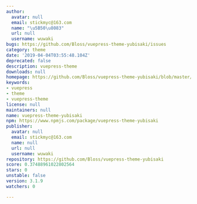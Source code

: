 ```yaml
---
author:
  avatar: null
  email: stickmyc@163.com
  name: "\u5B50\u8083"
  url: null
  username: wuwaki
bugs: https://github.com/Bloss/vuepress-theme-yubisaki/issues
category: theme
date: '2019-04-04T03:55:48.104Z'
deprecated: false
description: vuepress-theme
downloads: null
homepage: https://github.com/Bloss/vuepress-theme-yubisaki/blob/master/README.md
keywords:
- vuepress
- theme
- vuepress-theme
license: null
maintainers: null
name: vuepress-theme-yubisaki
npm: https://www.npmjs.com/package/vuepress-theme-yubisaki
publisher:
  avatar: null
  email: stickmyc@163.com
  name: null
  url: null
  username: wuwaki
repository: https://github.com/Bloss/vuepress-theme-yubisaki
score: 0.37488961022802564
stars: 0
unstable: false
version: 3.1.9
watchers: 0

---
```



